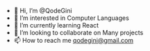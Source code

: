 - 👋 Hi, I’m @QodeGini
- 👀 I’m interested in Computer Languages
- 🌱 I’m currently learning React
- 💞️ I’m looking to collaborate on Many projects
- 📫 How to reach me qodegini@gmail.com

<!---
QodeGini/QodeGini is a ✨ special ✨ repository because its `README.md` (this file) appears on your GitHub profile.
You can click the Preview link to take a look at your changes.
--->
